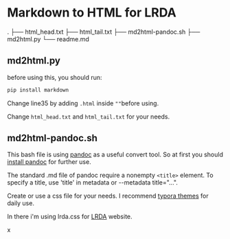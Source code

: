 # Markdown to HTML for LRDA

.
├── html_head.txt
├── html_tail.txt
├── md2html-pandoc.sh
├── md2html.py
└── readme.md

## md2html.py

before using this, you should run:

```bash
pip install markdown
```

Change line35 by adding `.html` inside `""`before using.

Change `html_head.txt` and `html_tail.txt` for your needs.

## md2html-pandoc.sh

This bash file is using [pandoc](https://pandoc.org/) as a useful convert tool. So at first you should [install pandoc](https://pandoc.org/installing.html) for further use.

The standard .md file of pandoc require a nonempty `<title>` element. To specify a title, use 'title' in metadata or --metadata title="...".

Create or use a css file for your needs. I recommend [typora themes](https://theme.typora.io/) for daily use. 

In there i'm using lrda.css for [LRDA](https://deversnude.xyz/kaos/indoom.html) website.

x
